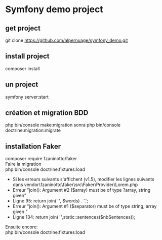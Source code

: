 # Symfony demo project

## get project

git clone https://github.com/alpernuage/symfony_demo.git

## install project

composer install

## un project

symfony server:start

## création et migration BDD
php bin/console make:migration
sonra php bin/console doctrine:migration:migrate

## installation Faker
composer require fzaninotto/faker  
Faire la migration  
php bin/console doctrine:fixtures:load  
* Si les erreurs suivants s'affichent (v1.5), modifier les lignes suivants dans vendor\fzaninotto\faker\src\Faker\Provider\Lorem.php
* Erreur "join(): Argument #2 ($array) must be of type ?array, string given"
* Ligne 95: return join(' ', $words) . '.';
* Erreur "join(): Argument #1 ($separator) must be of type string, array given "
* Ligne 134: return join(' ',static::sentences($nbSentences));

Ensuite encore:  
php bin/console doctrine:fixtures:load
